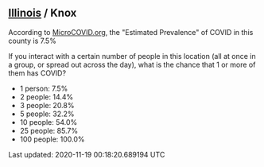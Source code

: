 
## [Illinois](/united-states/illinois) / Knox

According to [MicroCOVID.org](http://microcovid.org),
the "Estimated Prevalence" of COVID in this county is 7.5%

If you interact with a certain number of people in this location
(all at once in a group, or spread out across the day), what is the chance that
1 or more of them has COVID?

- 1 person: 7.5%
- 2 people: 14.4%
- 3 people: 20.8%
- 5 people: 32.2%
- 10 people: 54.0%
- 25 people: 85.7%
- 100 people: 100.0%

Last updated: 2020-11-19 00:18:20.689194 UTC

